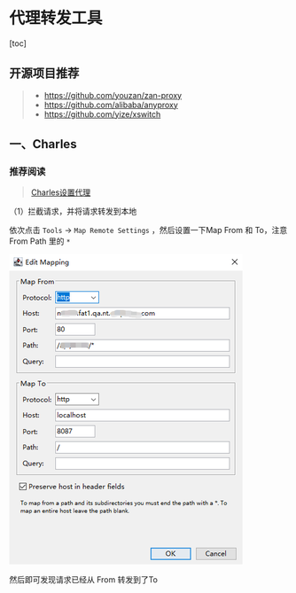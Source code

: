 # 代理转发工具

[toc]



## 开源项目推荐

> - https://github.com/youzan/zan-proxy
> - https://github.com/alibaba/anyproxy
> - https://github.com/yize/xswitch
>
> 



## 一、Charles

### 推荐阅读

> [Charles设置代理](https://www.jianshu.com/p/83e26d2a25f5)



（1）拦截请求，并将请求转发到本地

依次点击 `Tools` -> `Map Remote Settings` ，然后设置一下Map From 和 To，注意 From Path 里的 `*`

![image-20210413180256712](./images/image-20210413180256712.png)



然后即可发现请求已经从 From 转发到了To














